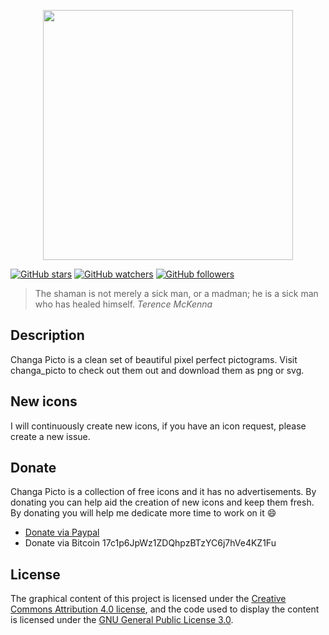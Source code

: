 <p align="center">
  <img src="https://raw.github.com/kleinrein/changa-picto/master/web/src/images/changa-picto-logo.png" width="400">
</p>


[![GitHub stars](https://img.shields.io/github/stars/kleinrein/changa-picto.svg?style=social&label=Star)](https://github.com/kleinrein/changa-picto)
[![GitHub watchers](https://img.shields.io/github/watchers/kleinrein/changa-picto.svg?style=social&label=Watch)](https://github.com/kleinrein/changa-picto)
[![GitHub followers](https://img.shields.io/github/followers/kleinrein.svg?style=social&label=Follow)](https://github.com/kleinrein/changa-picto)

> The shaman is not merely a sick man, or a madman; he is a sick man who has healed himself. _Terence McKenna_

## Description
Changa Picto is a clean set of beautiful pixel perfect pictograms. Visit changa_picto to check out them out and download them as png or svg.

## New icons
I will continuously create new icons, if you have an icon request, please create a new issue.

## Donate
Changa Picto is a collection of free icons and it has no advertisements. By donating you can help aid the creation of new icons and keep them fresh. By donating you will help me dedicate more time to work on it :smile:
- [Donate via Paypal](https://www.paypal.com/cgi-bin/webscr?cmd=_s-xclick&hosted_button_id=YNMWDT344V5PY)
- Donate via Bitcoin 17c1p6JpWz1ZDQhpzBTzYC6j7hVe4KZ1Fu

## License
The graphical content of this project is licensed under the [Creative Commons Attribution 4.0 license](https://creativecommons.org/licenses/by-sa/4.0/), and the code used to display the content is licensed under the [GNU General Public License 3.0](https://www.gnu.org/licenses/gpl-3.0.en.html).
